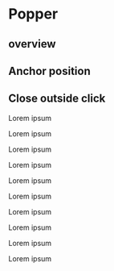# Popper

## overview

<ExamplePopperOverview />

## Anchor position

<ExamplePopperAnchorPos />

## Close outside click

<ExamplePopperOutsideClick />

Lorem ipsum

Lorem ipsum

Lorem ipsum

Lorem ipsum

Lorem ipsum

Lorem ipsum

Lorem ipsum

Lorem ipsum

Lorem ipsum

Lorem ipsum
